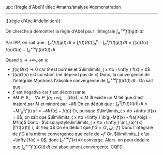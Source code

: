 up:: [[règle d'Abel]] 
title::
#maths/analyse #démonstration 

---

![[règle d'Abel#^definition]]

On cherche à démontrer la règle d'Abel pour l'intégrale $\displaystyle\int_{a}^{+\infty} f(t)g(t) \, dt$

Par IPP, on sait que : 
$\displaystyle\int_{a}^{x} f(t)g(t) \, dt = \left[ f(t)G(t) \right]_{a}^{x} - \int_{a}^{x} f'(t)g(t) \, dt = f(x)G(x) - f(a)G(a) - \int_{a}^{+\infty} f'(t)G(t) \, dt$

Quand $x \to +\infty$, on a: 
 - $f(x)G(x) \to 0$ car $G$ est bornée et $\lim\limits_{ x \to +\infty } f(x) = 0$
 - $f(a)G(a)$ est constant (ne dépend pas de $x$)
Donc, la convergence de l'intégrale 
Montrons l'absolue convergence de $\displaystyle \int_{a}^{+\infty} f'(t)G(t) \, dt$ :
On sait que :
 - $f'$ est négative car $f$ est décroissante 
 - $\exists M \in \mathbb{R}, \quad \forall x \in [a; +\infty[, \quad |G(x)| \leq M$ (Il existe un $M$ tel que $G$ est majoré par $M$ et minoré par $-M$)
On en déduit que :
$\displaystyle\int_{a}^{x} \left| f'(t)G(t) \right| \, dt \leq -M \int_{a}^{x} f'(t) \, dt = -M \left( f(x) - f(a) \right)$
Or, puisque $\lim\limits_{ x \to +\infty }f(x) = 0$, on sait que $\lim\limits_{ x \to +\infty } \big(-M(f(x) - f(a))\big) = Mf(a)$
Donc : 
$\displaystyle\lim\limits_{ x \to +\infty } \int_{a}^{x} |f'(t)G(t)| \, dt \leq 0$ 
On en déduit que $f'G = O_{+\infty}(-f')$
Donc l'intégrale de $f'G$ à la même convergence que celle de $-f'$
Or, $\lim\limits_{ x \to +\infty }f(x) = 0$, donc $\displaystyle\int_{a}^{+\infty} f'(x) \, dx$ converge.
Alors, on peut déduire que $\displaystyle\int_{a}^{+\infty} f'(t)G(t) \, dt$ est absolument convergente. $\text{CQFD.}$

